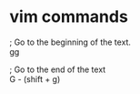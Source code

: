 # vim commands

; Go to the beginning of the text.  
gg

; Go to the end of the text   
G - (shift + g)
